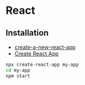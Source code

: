 # React

## Installation

- [create-a-new-react-app](https://zh-hans.reactjs.org/docs/create-a-new-react-app.html)
- [Create React App](https://create-react-app.dev/)

```bash
npx create-react-app my-app
cd my-app
npm start
```
